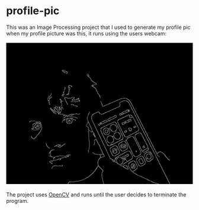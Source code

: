 # profile-pic
This was an Image Processing project that I used to generate my profile pic when my profile picture was this, it runs using the users webcam:</br></br>
![A Canny Edge Detector Image of a man holding a phone](https://raw.githubusercontent.com/lukemccartney/profile-pic/master/pp.png "Profile Picture")
</br></br>The project uses [OpenCV](https://pypi.org/project/opencv-python/) and runs until the user decides to terminate the program.
